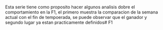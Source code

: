 Esta serie tiene como proposito hacer algunos analisis dobre el comportamiento en la F1, el primero muestra la comparacion de la semana actual con el fin de tempoerada, se puede observar que el ganador y segundo lugar ya estan practicamente definidos# F1
